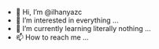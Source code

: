- 👋 Hi, I’m @ilhanyazc
- 👀 I’m interested in everything ...
- 🌱 I’m currently learning literally nothing ...
- 📫 How to reach me ...
